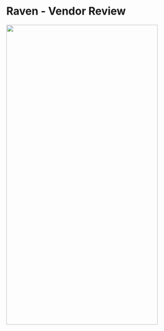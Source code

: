 # Raven - Vendor Review
<img src="https://github.com/toandaosjsu/CS160/blob/master/img/raven.PNG" width="400" height="790">

